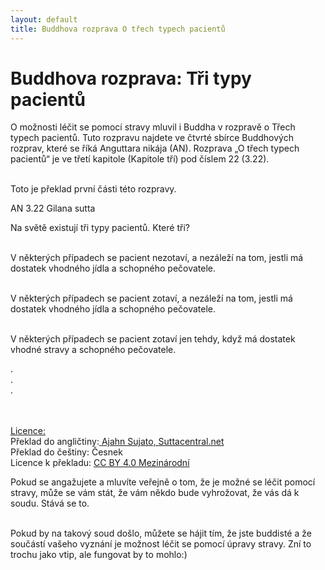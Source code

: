 ```yaml
---
layout: default
title: Buddhova rozprava O třech typech pacientů
---
```


# Buddhova rozprava: Tři typy pacientů

O možnosti léčit se pomocí stravy mluvil i Buddha v rozpravě o Třech typech pacientů. Tuto rozpravu najdete ve čtvrté sbírce Buddhových rozprav, které se říká Anguttara nikája (AN). Rozprava „O třech typech pacientů“ je ve třetí kapitole (Kapitole tří) pod číslem 22 (3.22). <br><br>

Toto je překlad první části této rozpravy.

<div class="citace">
<div class="citace-nadpis">AN 3.22 Gilana sutta</div>

Na světě existují tři typy pacientů. Které tři?<br><br>

V některých případech se pacient nezotaví, a nezáleží na tom, jestli má dostatek vhodného jídla a schopného pečovatele.<br><br>

V některých případech se pacient zotaví, a nezáleží na tom, jestli má dostatek vhodného jídla a schopného pečovatele.<br><br>

V některých případech se pacient zotaví jen tehdy, když má dostatek vhodné stravy a schopného pečovatele.<br>

.<br>
.<br>
.<br><br><br>

<u>Licence:</u><br>
Překlad do angličtiny:<a href="https://suttacentral.net/an3.22/en/sujato?layout=plain&reference=none&notes=asterisk&highlight=false&script=latin"> Ajahn Sujato, Suttacentral.net</a><br>
Překlad do češtiny: Česnek<br>
Licence k překladu: <a href="https://creativecommons.org/licenses/by/4.0/deed.cs">CC BY 4.0 Mezinárodní</a> <br>

</div>

<a></a>
Pokud se angažujete a mluvíte veřejně o tom, že je možné se léčit pomocí stravy, může se vám stát, že vám někdo bude vyhrožovat, že vás dá k soudu. Stává se to. <br><br>

Pokud by na takový soud došlo, můžete se hájit tím, že jste buddisté a že součástí vašeho vyznání je možnost léčit se pomocí úpravy stravy. Zní to trochu jako vtip, ale fungovat by to mohlo:)
